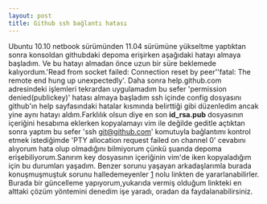 ```yaml
---
layout: post
title: Github ssh bağlantı hatası
---
```

Ubuntu 10.10 netbook sürümünden 11.04 sürümüne yükseltme yaptıktan sonra konsoldan githubdaki depoma erişirken aşağıdaki hatayı almaya başladım. Ve bu hatayı almadan önce uzun bir süre beklemede kalıyordum.'Read from socket failed: Connection reset by peer''fatal: The remote end hung up unexpectedly'.  Daha sonra help.github.com adresindeki işlemleri tekrardan uygulamadım bu sefer 'permission denied(publickey)' hatası almaya başladım ssh içinde config dosyasını github'ın help sayfasındaki hatalar kısmında belirttiği gibi düzenledim ancak yine aynı hatayı aldım.Farklılık olsun diye en son **id_rsa.pub** dosyasının içeriğini hesabıma eklerken kopyalamayı vim ile değilde geditle açtıktan sonra yaptım bu sefer	'ssh git@github.com' komutuyla bağlantımı kontrol etmek istediğimde 'PTY allocation request failed on channel 0' cevabını alıyorum hata olup olmadığını bilmiyorum çünkü şuanda depoma erişebiliyorum.Sanırım key dosyasının içeriğinin vim'de iken kopyaladığım için bu durumları yaşadım.
  Benzer sorunu yaşayan arkadaşlarımla burada konuşmuşmuştuk sorunu halledemeyenler [1](https://gist.github.com/1021381) nolu linkten de yararlanabilirler. 
 Burada bir güncelleme yapıyorum,yukarıda vermiş olduğum linkteki en alttaki çözüm yöntemini denedim işe yaradı, oradan da faydalanabilirsiniz.
